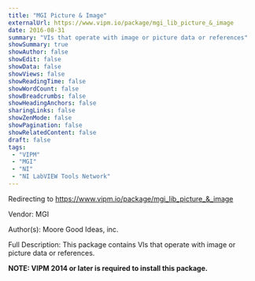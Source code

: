 ```yaml
---
title: "MGI Picture & Image"
externalUrl: https://www.vipm.io/package/mgi_lib_picture_&_image
date: 2016-08-31
summary: "VIs that operate with image or picture data or references"
showSummary: true
showAuthor: false
showEdit: false
showData: false
showViews: false
showReadingTime: false
showWordCount: false
showBreadcrumbs: false
showHeadingAnchors: false
sharingLinks: false
showZenMode: false
showPagination: false
showRelatedContent: false
draft: false
tags:
 - "VIPM"
 - "MGI"
 - "NI"
 - "NI LabVIEW Tools Network"
---
```


Redirecting to https://www.vipm.io/package/mgi_lib_picture_&_image

Vendor: MGI

Author(s): Moore Good Ideas, inc.
 
Full Description:
This package contains VIs that operate with image or picture data or references.

**NOTE:  VIPM 2014 or later  is required to install this package.**